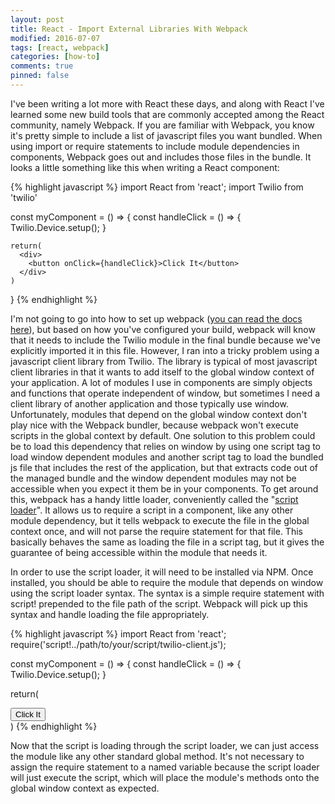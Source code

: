 ```yaml
---
layout: post
title: React - Import External Libraries With Webpack
modified: 2016-07-07
tags: [react, webpack]
categories: [how-to]
comments: true
pinned: false
---
```


I've been writing a lot more with React these days, and along with React I've learned some new build tools that are commonly accepted among the React community, namely Webpack. If you are familiar with Webpack, you know it's pretty simple to include a list of javascript files you want bundled. When using import or require statements to include module dependencies in components, Webpack goes out and includes those files in the bundle. It looks a little something like this when writing a React component:

{% highlight javascript %}
  import React from 'react';
  import Twilio from 'twilio'

  const myComponent = () => {
    const handleClick = () => {
      Twilio.Device.setup();
    }

    return(
      <div>
        <button onClick={handleClick}>Click It</button>
      </div>
    )
  }
{% endhighlight %}

I'm not going to go into how to set up webpack ([you can read the docs here](https://webpack.github.io/docs/)), but based on how you've configured your build, webpack will know that it needs to include the Twilio module in the final bundle because we've explicitly imported it in this file. However, I ran into a tricky problem using a javascript client library from Twilio. The library is typical of most javascript client libraries in that it wants to add itself to the global window context of your application. A lot of modules I use in components are simply objects and functions that operate independent of window, but sometimes I need a client library of another application and those typically use window. Unfortunately, modules that depend on the global window context don't play nice with the Webpack bundler, because webpack won't execute scripts in the global context by default. One solution to this problem could be to load this dependency that relies on window by using one script tag to load  window dependent modules and another script tag to load the bundled js file that includes the rest of the application, but that extracts code out of the managed bundle and the window dependent modules may not be accessible when you expect it them be in your components. To get around this, webpack has a handy little loader, conveniently called the "[script loader](https://github.com/webpack/script-loader)". It allows us to require a script in a component, like any other module dependency, but it tells webpack to execute the file in the global context once, and will not parse the require statement for that file. This basically behaves the same as loading the file in a script tag, but it gives the guarantee of being accessible within the module that needs it.</p>

In order to use the script loader, it will need to be installed via NPM. Once installed, you should be able to require the module that depends on window using the script loader syntax. The syntax is a simple require statement with script! prepended to the file path of the script. Webpack will pick up this syntax and handle loading the file appropriately.

{% highlight javascript %}
  import React from 'react';
  require('script!../path/to/your/script/twilio-client.js');

  const myComponent = () => {
  const handleClick = () => {
    Twilio.Device.setup();
  }

  return(
    <div>
      <button onClick={handleClick}>Click It</button>
    </div>
  )
{% endhighlight %}

Now that the script is loading through the script loader, we can just access the module like any other standard global method. It's not necessary to assign the require statement to a named variable because the script loader will just execute the script, which will place the module's methods onto the global window context as expected.

